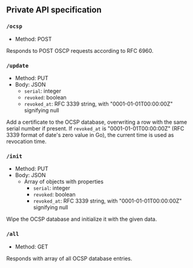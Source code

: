 ## Private API specification

### `/ocsp`

- Method: POST

Responds to POST OSCP requests according to RFC 6960.

### `/update`

- Method: PUT
- Body: JSON
    - `serial`: integer
    - `revoked`: boolean
    - `revoked_at`: RFC 3339 string, with "0001-01-01T00:00:00Z" signifying null

Add a certificate to the OCSP database, overwriting a row with the same serial number if present. If `revoked_at` is "0001-01-01T00:00:00Z" (RFC 3339 format of date's zero value in Go), the current time is used as revocation time.

### `/init`

- Method: PUT
- Body: JSON
    - Array of objects with properties
        - `serial`: integer
        - `revoked`: boolean
        - `revoked_at`: RFC 3339 string, with "0001-01-01T00:00:00Z" signifying null

Wipe the OCSP database and initialize it with the given data.

### `/all`

- Method: GET

Responds with array of all OCSP database entries.
